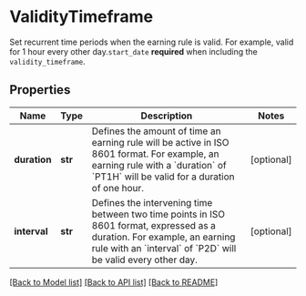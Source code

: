 # ValidityTimeframe

Set recurrent time periods when the earning rule is valid. For example, valid for 1 hour every other day.`start_date` **required** when including the `validity_timeframe`.

## Properties

Name | Type | Description | Notes
------------ | ------------- | ------------- | -------------
**duration** | **str** | Defines the amount of time an earning rule will be active in ISO 8601 format. For example, an earning rule with a &#x60;duration&#x60; of &#x60;PT1H&#x60; will be valid for a duration of one hour. | [optional] 
**interval** | **str** | Defines the intervening time between two time points in ISO 8601 format, expressed as a duration. For example, an earning rule with an &#x60;interval&#x60; of &#x60;P2D&#x60; will be valid every other day. | [optional] 

[[Back to Model list]](../README.md#documentation-for-models) [[Back to API list]](../README.md#documentation-for-api-endpoints) [[Back to README]](../README.md)


